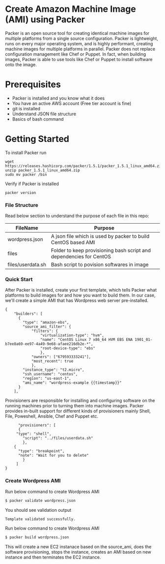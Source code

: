 # Create Amazon Machine Image (AMI) using Packer

Packer is an open source tool for creating identical machine images for multiple platforms from a single source configuration. Packer is lightweight, runs on every major operating system, and is highly performant, creating machine images for multiple platforms in parallel. Packer does not replace configuration management like Chef or Puppet. In fact, when building images, Packer is able to use tools like Chef or Puppet to install software onto the image.

# Prerequisites

  - Packer is installed and you know what it does
  - You have an active AWS account (Free tier account is fine)
  - git is installed
  - Understand JSON file structure
  - Basics of bash command

# Getting Started
To install Packer run
```
wget https://releases.hashicorp.com/packer/1.5.1/packer_1.5.1_linux_amd64.zip
unzip packer_1.5.1_linux_amd64.zip
sudo mv packer /bin
```

Verify if Packer is installed
```
packer version
```

### File Structure

Read below section to understand the purpose of each file in this repo:

| FileName | Purpose |
| ------ | ------ |
| wordpress.json | A json file which is used by packer to build CentOS based AMI |
| files | Folder to keep provisioning bash script and dependencies for CentOS |
| files/userdata.sh | Bash script to povision softwares in image |


### Quick Start

After Packer is installed, create your first template, which tells Packer what platforms to build images for and how you want to build them. In our case, we'll create a simple AMI that has Wordpress web server pre-installed. 
```
{
    "builders": [
      {
        "type": "amazon-ebs",
        "source_ami_filter": {
            "filters": {
                "virtualization-type": "hvm",
                "name": "CentOS Linux 7 x86_64 HVM EBS ENA 1901_01-b7ee8a69-ee97-4a49-9e68-afaee216db2e-*",
                "root-device-type": "ebs"
                },
            "owners": ["679593333241"],
            "most_recent": true
            },
        "instance_type": "t2.micro",
        "ssh_username": "centos",
        "region": "us-east-1",
        "ami_name": "wordpress-example {{timestamp}}"
      }
    ],
 ```

Provisioners are responsible for installing and configuring software on the running machines prior to turning them into machine images. Packer provides in-built support for different kinds of provisioners mainly Shell, File, Poweshell, Ansible, Chef and Puppet etc.

          "provisioners": [
          {
         "type": "shell",
            "script": "../files/userdata.sh"        
            },
        {
          "type": "breakpoint",
          "note": "Wait for you to delete"
            }
         ]
    }

### Create Wordpress AMI 

Run below command to create Wordpress AMI
```sh
$ packer validate wordpress.json
```
You should see validation output
```sh
Template validated successfully.
```

Run below command to create Wordpress AMI

```sh
$ packer build wordpress.json
```

This will create a new EC2 instanace based on the source_ami, does the software provisioning, stops the instance, creates an AMI based on new instance and then terminates the EC2 instance.
